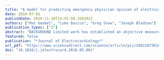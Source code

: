 ```yaml
---
title: "A model for predicting emergency physician opinion of electrocardiogram tracing data quality"
date: 2018-07-01
publishDate: 2019-11-10T14:55:50.358391Z
authors: ["Mat Goebel", "Luke Busico", "Greg Snow", "Joseph Bledsoe"]
publication_types: ["2"]
abstract: "BACKGROUND Limited work has established an objective measure of ECG quality that correlates with physician opinion of the study. We seek to establish a threshold of acceptable ECG data quality for the purpose of ruling out STEMI derived from emergency physician opinion. METHODS A panel of three emergency physicians rated 240 12-Lead ECGs as being acceptable or unacceptable data quality. Each lead of the ECG had the following measurements recorded: baseline wander, QRS signal amplitude, and artifact amplitude. A lasso regression technique was used to create the model. RESULTS The area under the curve for the model using all 36 elements is 1.0, indicating a perfect fit. A simplified model using 22 terms has an area under the curve of 0.994. CONCLUSIONS This study demonstrated that emergency physician opinion of ECG quality for the purpose of ruling out STEMI can be predicted through a regression model."
featured: false
publication: "*Journal of Electrocardiology*"
url_pdf: "https://www.sciencedirect.com/science/article/pii/S002207361830205X?via%3Dihub"
doi: "10.1016/j.jelectrocard.2018.05.001"
---
```


